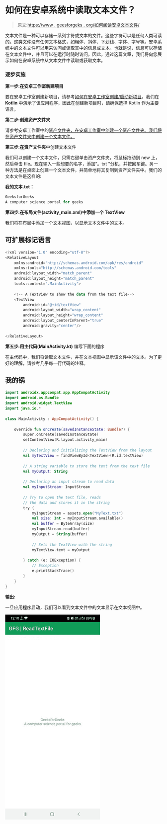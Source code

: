 # 如何在安卓系统中读取文本文件？

> 原文:[https://www . geesforgeks . org/如何阅读安卓文本文件/](https://www.geeksforgeeks.org/how-to-read-a-text-file-in-android/)

文本文件是一种可以存储一系列字符或文本的文件。这些字符可以是任何人类可读的。这类文件没有任何文本格式，如粗体、斜体、下划线、字体、字号等。安卓系统中的文本文件可以用来访问或读取其中的信息或文本。也就是说，信息可以存储在文本文件中，并且可以在运行时随时访问。因此，通过这篇文章，我们将向您展示如何在安卓系统中从文本文件中读取或获取文本。

### 逐步实施

**第一步:在安卓工作室新建项目**

要在安卓工作室创建新项目，请参考[如何在安卓工作室创建/启动新项目](https://www.geeksforgeeks.org/android-how-to-create-start-a-new-project-in-android-studio/)。我们在 **Kotlin** 中演示了该应用程序，因此在创建新项目时，请确保选择 Kotlin 作为主要语言。

**第二步:创建资产文件夹**

请参考安卓工作室中的[资产文件夹，在安卓工作室中创建一个资产文件夹。我们将在资产文件夹中创建一个文本文件。](https://www.geeksforgeeks.org/assets-folder-in-android/)

**第三步:在资产文件夹**中创建文本文件

我们可以创建一个文本文件，只需右键单击资产文件夹，将鼠标拖动到 new 上，然后单击 file。现在输入一些想要的名字，添加”。txt "分机，并按回车键。另一种方法是在桌面上创建一个文本文件，并简单地将其复制到资产文件夹中。我们的文本文件是这样的:

**我的文本.txt：**

```kt
GeeksforGeeks
A computer science portal for geeks
```

**第四步:在布局文件(activity_main.xml)中添加一个 TextView**

我们将在布局中添加一个[文本视图](https://www.geeksforgeeks.org/textview-widget-in-android-using-java-with-examples/)，以显示文本文件中的文本。

## 可扩展标记语言

```kt
<?xml version="1.0" encoding="utf-8"?>
<RelativeLayout 
    xmlns:android="http://schemas.android.com/apk/res/android"
    xmlns:tools="http://schemas.android.com/tools"
    android:layout_width="match_parent"
    android:layout_height="match_parent"
    tools:context=".MainActivity">

    <!-- A TextView to show the data from the text file-->
    <TextView
        android:id="@+id/textView"
        android:layout_width="wrap_content"
        android:layout_height="wrap_content"
        android:layout_centerInParent="true"
        android:gravity="center"/>

</RelativeLayout>
```

**第五步:用主代码(MainActivity.kt)** 编写下面的程序

在主代码中，我们将读取文本文件，并在文本视图中显示该文件中的文本。为了更好的理解，请参考几乎每一行代码的注释。

## 我的锅

```kt
import androidx.appcompat.app.AppCompatActivity
import android.os.Bundle
import android.widget.TextView
import java.io.*

class MainActivity : AppCompatActivity() {

    override fun onCreate(savedInstanceState: Bundle?) {
        super.onCreate(savedInstanceState)
        setContentView(R.layout.activity_main)

        // Declaring and initializing the TextView from the layout
        val myTextView = findViewById<TextView>(R.id.textView)

        // A string variable to store the text from the text file
        val myOutput: String

        // Declaring an input stream to read data
        val myInputStream: InputStream

        // Try to open the text file, reads 
        // the data and stores it in the string
        try {
            myInputStream = assets.open("MyText.txt")
            val size: Int = myInputStream.available()
            val buffer = ByteArray(size)
            myInputStream.read(buffer)
            myOutput = String(buffer)

            // Sets the TextView with the string
            myTextView.text = myOutput

        } catch (e: IOException) {
            // Exception
            e.printStackTrace()
        }
    }
}
```

**输出:**

一旦应用程序启动，我们可以看到文本文件中的文本显示在文本视图中。

![](img/217a899349daa075e1a51ab285232e6a.png)